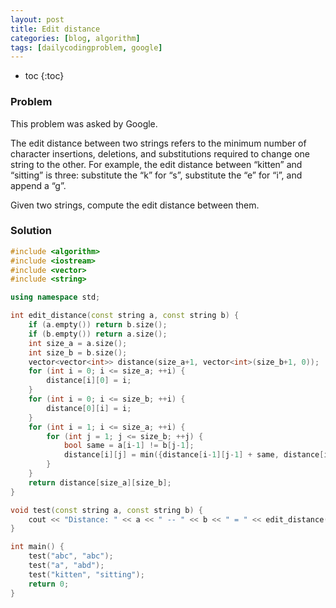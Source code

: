 ```yaml
---
layout: post
title: Edit distance
categories: [blog, algorithm]
tags: [dailycodingproblem, google]
---
```


+ toc
{:toc}

### Problem

This problem was asked by Google.

The edit distance between two strings refers to the minimum number of character
insertions, deletions, and substitutions required to change one string to the other.
For example, the edit distance between “kitten” and “sitting” is three:
substitute the “k” for “s”, substitute the “e” for “i”, and append a “g”.

Given two strings, compute the edit distance between them.

### Solution

```cpp
#include <algorithm>
#include <iostream>
#include <vector>
#include <string>

using namespace std;

int edit_distance(const string a, const string b) {
    if (a.empty()) return b.size();
    if (b.empty()) return a.size();
    int size_a = a.size();
    int size_b = b.size();
    vector<vector<int>> distance(size_a+1, vector<int>(size_b+1, 0));
    for (int i = 0; i <= size_a; ++i) {
        distance[i][0] = i;
    }
    for (int i = 0; i <= size_b; ++i) {
        distance[0][i] = i;
    }
    for (int i = 1; i <= size_a; ++i) {
        for (int j = 1; j <= size_b; ++j) {
            bool same = a[i-1] != b[j-1];
            distance[i][j] = min({distance[i-1][j-1] + same, distance[i-1][j] + 1, distance[i][j-1]+1});
        }
    }
    return distance[size_a][size_b];
}

void test(const string a, const string b) {
    cout << "Distance: " << a << " -- " << b << " = " << edit_distance(a, b) << endl;
}

int main() {
    test("abc", "abc");
    test("a", "abd");
    test("kitten", "sitting");
    return 0;
}
```

